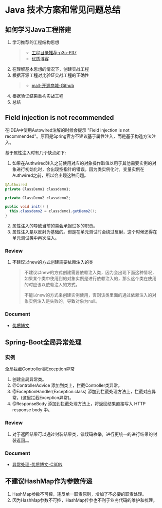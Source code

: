 # Java 技术方案和常见问题总结

## 如何学习Java工程搭建

1. 学习推荐的工程结构思想
   > - [工程目录推荐-p3c-P37](https://github.com/alibaba/p3c#preface)
   > - [优质博客](https://zhuanlan.zhihu.com/p/115403195)
2. 在理解基本思想的情况下，创建实战工程
3. 根据开源工程对比验证实战工程的正确性
   > - [mall-开源商城-Github](https://www.macrozheng.com/)
4. 根据验证结果重构实战工程
5. 总结

## Field injection is not recommended

在IDEA中使用Autowired注解的时候会提示 "Field injection is not recommended"。原因是Spring官方不建议基于属性注入，而是基于构造方法注入。

基于属性注入时有几个缺点如下:

1. 如果在Authwired注入之前使用对应的对象操作取值以用于其他需要实例的对象进行初始化时，会出现空指针的错误。因为类实例化时，变量实例在Authwired之前，所以会出现这种问题。

```java
@Authwired
private ClassDemo1 classdemo1;

private ClassDemo2 classdemo2;

public void init() {
  this.classdemo2 = classdemo1.getDemo2();
}
```

2. 属性注入的导致当前的类会承担过多的职责。
3. 属性注入是以反射为基础的。但是在单元测试时会绕过反射，这个时候还得在单元测试类中再次注入。

### Review

1. 不建议以new的方式创建需要依赖注入的类
   > 不建议以new的方式创建需要依赖注入类，因为会出现下面这种情况，如果某个类中使用到的对象实例是进行依赖注入的，那么这个类在使用的时应该以依赖注入的方式。
   >
   > 不能以new的方式来创建实例使用，否则该类里面的通过依赖注入的对象实例注入是失败的，导致对象为null。

### Document

- [优质博文](https://juejin.cn/post/6965673679342551048)

## Spring-Boot全局异常处理

### 实例

全局拦截Controller类Exception异常

1. 创建全局异常类。
2. @ControllerAdvice 添加到类上，拦截Controller类异常。
3. @ExceptionHandler(Exception.class) 添加到拦截处理方法上，拦截对应异常。(这里拦截Exception异常)。
4. @ResponseBody 添加到拦截处理方法上，将返回结果直接写入 HTTP response body 中。

### Review

1. 对于返回结果可以通过封装结果类，错误码枚举，进行更统一的进行结果的封装返回。。

### Document

- [异常处理-优质博文-CSDN](https://blog.csdn.net/qq_41107231/article/details/115874974)

## 不建议HashMap作为参数传递

1. HashMap参数不可控，违反单一职责原则，增加了不必要的职责处理。
2. 因为HashMap参数不可控，HashMap传参也不利于业务代码的维护和梳理。
